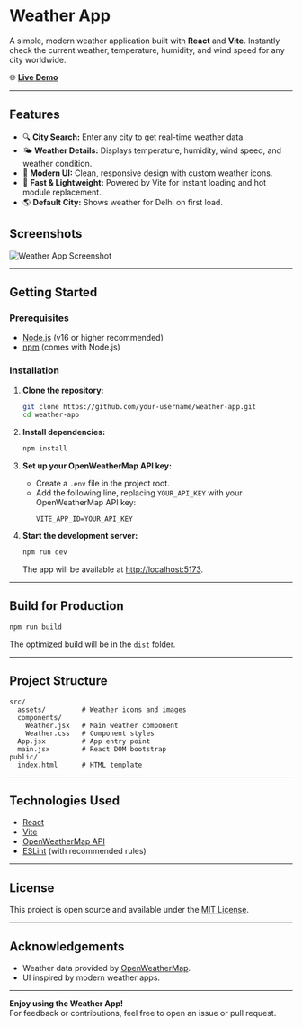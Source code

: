# Weather App

A simple, modern weather application built with **React** and **Vite**. Instantly check the current weather, temperature, humidity, and wind speed for any city worldwide.

🌐 **[Live Demo](https://weather-three-inky.vercel.app/)**

---

## Features

- 🔍 **City Search:** Enter any city to get real-time weather data.
- 🌤️ **Weather Details:** Displays temperature, humidity, wind speed, and weather condition.
- 🎨 **Modern UI:** Clean, responsive design with custom weather icons.
- 🚀 **Fast & Lightweight:** Powered by Vite for instant loading and hot module replacement.
- 🌎 **Default City:** Shows weather for Delhi on first load.

## Screenshots

![Weather App Screenshot](imgwea)

---

## Getting Started

### Prerequisites

- [Node.js](https://nodejs.org/) (v16 or higher recommended)
- [npm](https://www.npmjs.com/) (comes with Node.js)

### Installation

1. **Clone the repository:**
   ```bash
   git clone https://github.com/your-username/weather-app.git
   cd weather-app
   ```

2. **Install dependencies:**
   ```bash
   npm install
   ```

3. **Set up your OpenWeatherMap API key:**
   - Create a `.env` file in the project root.
   - Add the following line, replacing `YOUR_API_KEY` with your OpenWeatherMap API key:
     ```
     VITE_APP_ID=YOUR_API_KEY
     ```

4. **Start the development server:**
   ```bash
   npm run dev
   ```
   The app will be available at [http://localhost:5173](http://localhost:5173).

---

## Build for Production

```bash
npm run build
```
The optimized build will be in the `dist` folder.

---

## Project Structure

```
src/
  assets/         # Weather icons and images
  components/
    Weather.jsx   # Main weather component
    Weather.css   # Component styles
  App.jsx         # App entry point
  main.jsx        # React DOM bootstrap
public/
  index.html      # HTML template
```

---

## Technologies Used

- [React](https://react.dev/)
- [Vite](https://vitejs.dev/)
- [OpenWeatherMap API](https://openweathermap.org/api)
- [ESLint](https://eslint.org/) (with recommended rules)

---

## License

This project is open source and available under the [MIT License](LICENSE).

---

## Acknowledgements

- Weather data provided by [OpenWeatherMap](https://openweathermap.org/).
- UI inspired by modern weather apps.

---

**Enjoy using the Weather App!**  
For feedback or contributions, feel free to open an issue or pull request.
